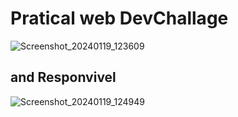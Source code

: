 # Pratical web DevChallage

![Screenshot_20240119_123609](https://github.com/CristianoFranca1976/TestimonialPAge/assets/135919856/bba0f0d1-69cf-49e6-98b2-19fdde0478e7)

## and Responvivel

![Screenshot_20240119_124949](https://github.com/CristianoFranca1976/TestimonialPAge/assets/135919856/2f209088-ffd5-47a1-b8a6-78f7a26ccf40)
